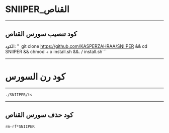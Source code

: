 SNIIPER_القناص
==============

______________________________________________________________________________________________________________________

كود تنصيب سورس القناص
------------

الكود: "` `git clone https://github.com/KASPERZAHRAA/SNIIPER && cd SNIIPER && chmod + x install.sh &&. / install.sh```

______________________________________________________________________________________________________________________

كود رن السورس
========

______________________________________________________________________________________________________________________


```./SNIIPER/ts```

______________________________________________________________________________________________________________________

كود حذف سورس القناص
-------

```rm-rf*SNIIPER```
